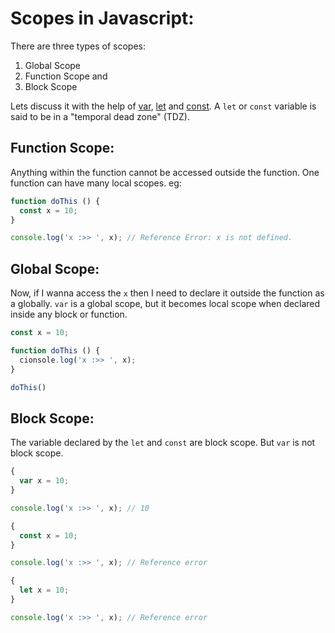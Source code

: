 # Scopes in Javascript:

There are three types of scopes:
1) Global Scope
2) Function Scope and
3) Block Scope

Lets discuss it with the help of [var](./var/var.js), [let](./let/let.js) and [const](./const/const.js). A `let` or `const` variable is said to be in a "temporal dead zone" (TDZ).

## Function Scope:
Anything within the function cannot be accessed outside the function. One function can have many local scopes.
eg: 

```javascript
function doThis () {
  const x = 10;
}

console.log('x :>> ', x); // Reference Error: x is not defined.
```

## Global Scope:
Now, if I wanna access the `x` then I need to declare it outside the function as a globally. `var` is a global scope, but it becomes local scope when declared inside any block or function.

```javascript
const x = 10;

function doThis () {
  cionsole.log('x :>> ', x);
}

doThis()
```

## Block Scope:
The variable declared by the `let` and `const` are block scope. But `var` is not block scope.

```javascript
{
  var x = 10;
}

console.log('x :>> ', x); // 10
```


```javascript
{
  const x = 10;
}

console.log('x :>> ', x); // Reference error
```


```javascript
{
  let x = 10;
}

console.log('x :>> ', x); // Reference error
```
